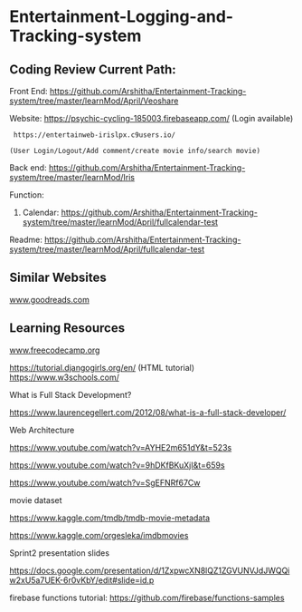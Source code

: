 # Entertainment-Logging-and-Tracking-system

## Coding Review Current Path:

Front End: 
https://github.com/Arshitha/Entertainment-Tracking-system/tree/master/learnMod/April/Veoshare

Website:
      https://psychic-cycling-185003.firebaseapp.com/
      (Login available)

     https://entertainweb-irislpx.c9users.io/

    (User Login/Logout/Add comment/create movie info/search movie)

Back end:
https://github.com/Arshitha/Entertainment-Tracking-system/tree/master/learnMod/Iris

Function:
1. Calendar:
https://github.com/Arshitha/Entertainment-Tracking-system/tree/master/learnMod/April/fullcalendar-test

Readme:
https://github.com/Arshitha/Entertainment-Tracking-system/tree/master/learnMod/April/fullcalendar-test

## Similar Websites
www.goodreads.com

## Learning Resources
www.freecodecamp.org

https://tutorial.djangogirls.org/en/
(HTML tutorial)
https://www.w3schools.com/

What is Full Stack Development?

https://www.laurencegellert.com/2012/08/what-is-a-full-stack-developer/

Web Architecture

https://www.youtube.com/watch?v=AYHE2m651dY&t=523s

https://www.youtube.com/watch?v=9hDKfBKuXjI&t=659s

https://www.youtube.com/watch?v=SgEFNRf67Cw

 movie dataset
 
 https://www.kaggle.com/tmdb/tmdb-movie-metadata
 
 https://www.kaggle.com/orgesleka/imdbmovies
 
 
 Sprint2 presentation slides
 
 https://docs.google.com/presentation/d/1ZxpwcXN8lQZ1ZGVUNVJdJWQQiw2xU5a7UEK-6r0vKbY/edit#slide=id.p
 
 
 firebase functions tutorial:
 https://github.com/firebase/functions-samples
